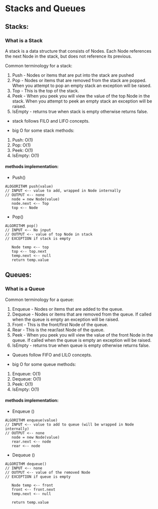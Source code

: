 # Stacks and Queues

## Stacks:

### What is a Stack

A stack is a data structure that consists of Nodes. Each Node references the next Node in the stack, but does not reference its previous.

Common terminology for a stack:

1. Push - Nodes or items that are put into the stack are pushed
2. Pop - Nodes or items that are removed from the stack are popped. When you attempt to pop an empty stack an exception will be raised.
3. Top - This is the top of the stack.
4. Peek - When you peek you will view the value of the top Node in the stack. When you attempt to peek an empty stack an exception will be raised.
5. IsEmpty - returns true when stack is empty otherwise returns false.

- stack follows FILO and LIFO concepts.

- big O for some stack methods:

1. Push: O(1)
2. Pop: O(1)
3. Peek: O(1)
4. IsEmpty: O(1)

#### methods implementation:

- Push()

```
ALOGORITHM push(value)
// INPUT <-- value to add, wrapped in Node internally
// OUTPUT <-- none
   node = new Node(value)
   node.next <-- Top
   top <-- Node
```

- Pop()

```
ALGORITHM pop()
// INPUT <-- No input
// OUTPUT <-- value of top Node in stack
// EXCEPTION if stack is empty

   Node temp <-- top
   top <-- top.next
   temp.next <-- null
   return temp.value
```

## Queues:

### What is a Queue

Common terminology for a queue:

1. Enqueue - Nodes or items that are added to the queue.
2. Dequeue - Nodes or items that are removed from the queue. If called when the queue is empty an exception will be raised.
3. Front - This is the front/first Node of the queue.
4. Rear - This is the rear/last Node of the queue.
5. Peek - When you peek you will view the value of the front Node in the queue. If called when the queue is empty an exception will be raised.
6. IsEmpty - returns true when queue is empty otherwise returns false.

- Queues follow FIFO and LILO concepts.

- big O for some queue methods:

1. Enqueue: O(1)
2. Dequeue: O(1)
3. Peek: O(1)
4. IsEmpty: O(1)

#### methods implementation:

- Enqueue ()

```
ALGORITHM enqueue(value)
// INPUT <-- value to add to queue (will be wrapped in Node internally)
// OUTPUT <-- none
   node = new Node(value)
   rear.next <-- node
   rear <-- node
```

- Dequeue ()

```
ALGORITHM dequeue()
// INPUT <-- none
// OUTPUT <-- value of the removed Node
// EXCEPTION if queue is empty

   Node temp <-- front
   front <-- front.next
   temp.next <-- null

   return temp.value
```
